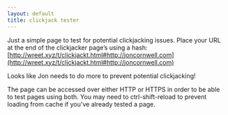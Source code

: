 ```yaml
---
layout: default
title: clickjack tester
---
```


Just a simple page to test for potential clickjacking issues. Place your URL at the end of the clickjacker page’s using a hash: [http://wreet.xyz/t/clickjackt.html#http://joncornwell.com](http://wreet.xyz/t/clickjackt.html#http://joncornwell.com)

Looks like Jon needs to do more to prevent potential clickjacking!

The page can be accessed over either HTTP or HTTPS in order to be able to test pages using both. You may need to ctrl-shift-reload to prevent loading from cache if you've already tested a page.
